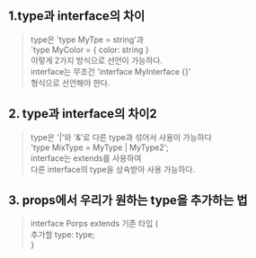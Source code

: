 ## 1.type과 interface의 차이

> type은 'type MyTpe = string'과  
> 'type MyColor = { color: string }  
> 이렇게 2가지 방식으로 선언이 가능하다.  
> interface는 무조건 'interface MyInterface {}'  
> 형식으로 선언해야 한다.

## 2. type과 interface의 차이2

> type은 '|'와 '&'로 다른 type과 섞어서 사용이 가능하다  
> 'type MixType = MyType | MyType2';  
> interface는 extends를 사용하여  
> 다른 interface의 type을 상속받아 사용 가능하다.

## 3. props에서 우리가 원하는 type을 추가하는 법

> interface Porps extends 기존 타입 {  
>  추가할 type: type;  
> }
